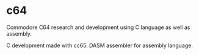 # c64

Commodore C64 research and development using C language as well as assembly. 

C development made with cc65. DASM assembler for assembly language.

